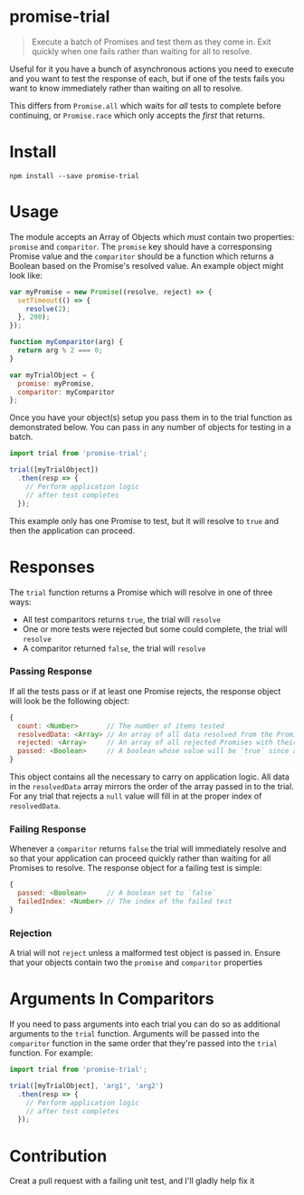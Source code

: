 # promise-trial

> Execute a batch of Promises and test them as they come in. Exit quickly when one fails rather than waiting for all to resolve.

Useful for it you have a bunch of asynchronous actions you need to execute and you want to test the response of each, but if one of the tests fails you want to know immediately rather than waiting on all to resolve.

This differs from `Promise.all` which waits for _all_ tests to complete before continuing, or `Promise.race` which only accepts the _first_ that returns.


# Install

```
npm install --save promise-trial
```

# Usage

The module accepts an Array of Objects which _must_ contain two properties: `promise` and `comparitor`. The `promise` key should have a corresponsing Promise value and the `comparitor` should be a function which returns a Boolean based on the Promise's resolved value. An example object might look like:

```javascript
var myPromise = new Promise((resolve, reject) => {
  setTimeout(() => {
    resolve(2);
  }, 200);
});

function myComparitor(arg) {
  return arg % 2 === 0;
}

var myTrialObject = {
  promise: myPromise,
  comparitor: myComparitor
};
```
Once you have your object(s) setup you pass them in to the trial function as demonstrated below. You can pass in any number of objects for testing in a batch.

```javascript
import trial from 'promise-trial';

trial([myTrialObject])
  .then(resp => {
    // Perform application logic
    // after test completes
  });
```
This example only has one Promise to test, but it will resolve to `true` and then the application can proceed.

# Responses

The `trial` function returns a Promise which will resolve in one of three ways:

- All test comparitors returns `true`, the trial will `resolve`
- One or more tests were rejected but some could complete, the trial will `resolve`
- A comparitor returned `false`, the trial will `resolve`


### Passing Response

If all the tests pass or if at least one Promise rejects, the response object will look be the following object:
```javascript
{
  count: <Number>       // The number of items tested
  resolvedData: <Array> // An array of all data resolved from the Promises
  rejected: <Array>     // An array of all rejected Promises with their Error object
  passed: <Boolean>     // A boolean whose value will be `true` since all tests passed
}
```
This object contains all the necessary to carry on application logic. All data in the `resolvedData` array mirrors the order of the array passed in to the trial. For any trial that rejects a `null` value will fill in at the proper index of `resolvedData`.

### Failing Response

Whenever a `comparitor` returns `false` the trial will immediately resolve and so that your application can proceed quickly rather than waiting for all Promises to resolve. The response object for a failing test is simple:
```javascript
{
  passed: <Boolean>     // A boolean set to `false`
  failedIndex: <Number> // The index of the failed test
}
```

### Rejection
A trial will not `reject` unless a malformed test object is passed in. Ensure that your objects contain two the `promise` and `comparitor` properties

# Arguments In Comparitors
If you need to pass arguments into each trial you can do so as additional arguments to the `trial` function. Arguments will be passed into the `comparitor` function in the same order that they're passed into the `trial` function. For example:
```javascript
import trial from 'promise-trial';

trial([myTrialObject], 'arg1', 'arg2')
  .then(resp => {
    // Perform application logic
    // after test completes
  });
```

# Contribution
Creat a pull request with a failing unit test, and I'll gladly help fix it
